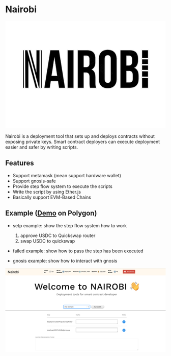 # Nairobi

![](images/logoN.png)

Nairobi is a deployment tool that sets up and deploys contracts without exposing private keys. Smart contract deployers can execute deployment easier and safer by writing scripts.

## Features

- Support metamask (mean support hardware wallet)
- Support gnosis-safe
- Provide step flow system to execute the scripts
- Write the script by using Ether.js
- Basically support EVM-Based Chains

## Example ([Demo](https://youtu.be/qDpyWvYqlJY) on Polygon)

- setp example: show the step flow system how to work

  1. approve USDC to Quickswap router
  2. swap USDC to quickswap

- failed example: show how to pass the step has been executed
- gnosis example: show how to interact with gnosis

![](images/nairobi.png)
